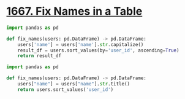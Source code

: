 # [1667. Fix Names in a Table](https://leetcode.com/problems/fix-names-in-a-table/)

```python
import pandas as pd

def fix_names(users: pd.DataFrame) -> pd.DataFrame:
    users['name'] = users['name'].str.capitalize()
    result_df = users.sort_values(by='user_id', ascending=True)
    return result_df
```

```python
import pandas as pd

def fix_names(users: pd.DataFrame) -> pd.DataFrame:
    users["name"] = users["name"].str.title()
    return users.sort_values('user_id')
```
